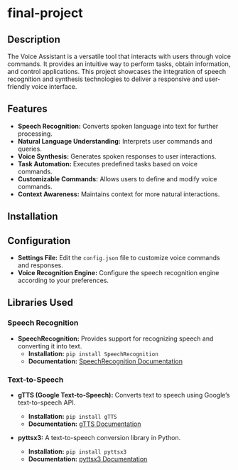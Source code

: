 # final-project
## Description
 The Voice Assistant is a versatile tool that interacts with users  through voice commands. It provides an intuitive way to perform tasks, obtain information, and control applications. This project showcases the integration of speech recognition and synthesis technologies to deliver a responsive and user-friendly voice interface.


## Features
- **Speech Recognition:** Converts spoken language into text for further processing.
- **Natural Language Understanding:** Interprets user commands and queries.
- **Voice Synthesis:** Generates spoken responses to user interactions.
- **Task Automation:** Executes predefined tasks based on voice commands.
- **Customizable Commands:** Allows users to define and modify voice commands.
- **Context Awareness:** Maintains context for more natural interactions.

## Installation
## Configuration

- **Settings File:** Edit the `config.json` file to customize voice commands and responses.
- **Voice Recognition Engine:** Configure the speech recognition engine according to your preferences.

## Libraries Used

### Speech Recognition
- **SpeechRecognition:** Provides support for recognizing speech and converting it into text.
  - **Installation:** `pip install SpeechRecognition`
  - **Documentation:** [SpeechRecognition Documentation](https://pypi.org/project/SpeechRecognition/)

### Text-to-Speech
- **gTTS (Google Text-to-Speech):** Converts text to speech using Google’s text-to-speech API.
  - **Installation:** `pip install gTTS`
  - **Documentation:** [gTTS Documentation](https://pypi.org/project/gTTS/)

- **pyttsx3:** A text-to-speech conversion library in Python.
  - **Installation:** `pip install pyttsx3`
  - **Documentation:** [pyttsx3 Documentation](https://pyttsx3.readthedocs.io/)
